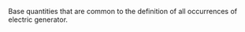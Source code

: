 Base quantities that are common to the definition of all occurrences of electric generator.

<!-- end of short definition -->

